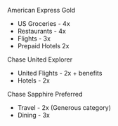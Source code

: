 American Express Gold
- US Groceries - 4x
- Restaurants - 4x
- Flights - 3x
- Prepaid Hotels 2x

Chase United Explorer
- United Flights - 2x + benefits
- Hotels - 2x

Chase Sapphire Preferred
- Travel - 2x (Generous category)
- Dining - 3x
